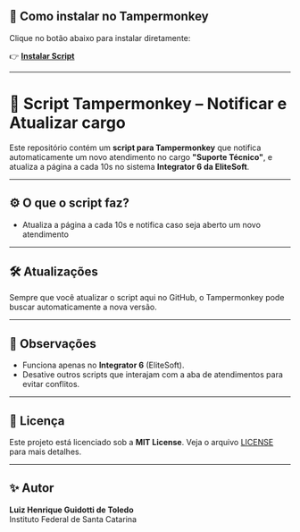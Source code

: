 ## 🚀 Como instalar no Tampermonkey
Clique no botão abaixo para instalar diretamente:

👉 **[Instalar Script](https://raw.githubusercontent.com/devluiztoledo/notificar-atendimento/main/notificar-atendimento.user.js)**

---

# 📄 Script Tampermonkey – Notificar e Atualizar cargo

Este repositório contém um **script para Tampermonkey** que notifica automaticamente um novo atendimento no cargo **"Suporte Técnico"**, e atualiza a página a cada 10s no sistema **Integrator 6 da EliteSoft**.

---

## ⚙️ O que o script faz?

- Atualiza a página a cada 10s e notifica caso seja aberto um novo atendimento

---

## 🛠️ Atualizações

Sempre que você atualizar o script aqui no GitHub, o Tampermonkey pode buscar automaticamente a nova versão.

---

## 🧠 Observações

- Funciona apenas no **Integrator 6** (EliteSoft).
- Desative outros scripts que interajam com a aba de atendimentos para evitar conflitos.


---

## 📄 Licença

Este projeto está licenciado sob a **MIT License**. Veja o arquivo [LICENSE](LICENSE) para mais detalhes.

---

## ✨ Autor

**Luiz Henrique Guidotti de Toledo**  
Instituto Federal de Santa Catarina  
